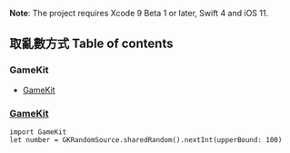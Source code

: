 
**Note**: The project requires Xcode 9 Beta 1 or later, Swift 4 and iOS 11.

## 取亂數方式 Table of contents
### GameKit
- [GameKit](#jump-to-GameKit)


### [GameKit](https://developer.apple.com/documentation/gameplaykit/gkrandomsource)


```
import GameKit
let number = GKRandomSource.sharedRandom().nextInt(upperBound: 100)
          
```
